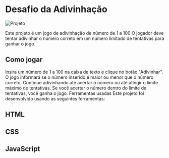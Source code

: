# Desafio da Adivinhação
![Projeto](https://github.com/jordanrafaell/jordanrafaell/assets/61181764/ef980e5c-a79a-4739-8721-3fb2a67ed144)


Este projeto é um jogo de adivinhação de número de 1 a 100 O jogador deve tentar adivinhar o número correto em um número limitado de tentativas para ganhar o jogo.

## Como jogar


Insira um número de 1 a 100 na caixa de texto e clique no botão "Adivinhar".
O jogo informará se o número inserido é maior ou menor que o número correto.
Continue adivinhando até acertar o número ou até atingir o limite máximo de tentativas.
Se você acertar o número dentro do limite de tentativas, você ganha o jogo.
Ferramentas usadas
Este projeto foi desenvolvido usando as seguintes ferramentas:

## HTML
## CSS
## JavaScript